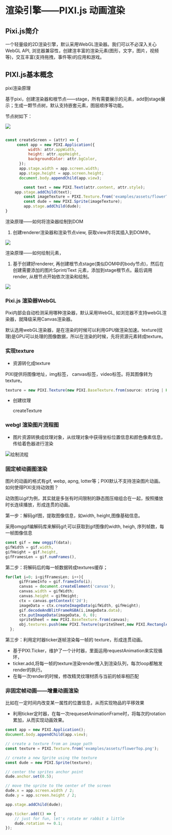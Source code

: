 # 渲染引擎——PIXI.js 动画渲染

## Pixi.js简介

一个轻量级的2D渲染引擎，默认采用WebGL渲染器。我们可以不必深入关心WebGL API, 浏览器兼容性，创建渲丰富的渲染元素(图形，文字，图片，视频等)，交互丰富(支持拖拽，事件等)的应用和游戏。

## PIXI.js基本概念

pixi渲染原理 

基于pixi，创建渲染器和根节点——stage，所有需要展示的元素，add到stage展示；生成一颗节点树，默认支持嵌套元素，图层顺序等功能。

节点树如下：

![](https://s3.bmp.ovh/imgs/2022/01/a9935b78d01a58bc.png)

```jsx

const createScreen = (attr) => {
	 const app = new PIXI.Application({
	      width: attr.appWidth,
	      height: attr.appHeight,
	      backgroundColor: attr.bgColor,
	  });
	  app.stage.width = app.screen.width;
	  app.stage.height = app.screen.height;
	  document.body.appendChild(app.view);

		const text = new PIXI.Text(attr.content, attr.style);
    app.stage.addChild(text);
		const imageTexture = PIXI.Texture.from('examples/assets/flowerTop.png');
		const dude = new PIXI.Sprite(imageTexture);
		app.stage.addChild(dude);
}
```

渲染原理——如何将渲染器绘制到DOM

1. 创建renderer渲染器和渲染节点view, 获取view并将其插入到DOM中。

![](https://s3.bmp.ovh/imgs/2022/01/5f124434967f7272.png)

渲染原理——如何绘制元素，

1. 基于创建好renderer, 再创建根节点stage(类似DOM中的body节点)，然后在创建需要添加的图片Sprint/Text 元素，添加到stage根节点。最后调用render, 从根节点开始依次渲染和绘制。

![](https://s3.bmp.ovh/imgs/2022/01/0ec3e2db3fe3af08.png)

### Pixi.js 渲染器WebGL

Pixi内部会自动检测采用哪种渲染器，默认采用WebGL, 如浏览器不支持webGL渲染器，就降级采用Canvas渲染器。

默认选用webGL渲染器，是在渲染的时候可以利用GPU做渲染加速。texture(纹理)是GPU可以处理的图像数据，所以在渲染的时候，先将资源元素转成texture。

### 实现texture

- 资源转化成texture

PIXI提供将图像地址，img标签， canvas标签，video标签。将其图像转为texture。

```jsx
texture = new PIXI.Texture(new PIXI.BaseTexture.from(source: string | HTMLImageElement | HTMLCanvasElement | HTMLVideoElement | PIXI.BaseTexture, options))
```

- 创建纹理
    
    createTexture
    

### webgl 渲染图片流程图

- 图片资源转换成纹理对象，从纹理对象中获得坐标位置信息和颜色像素信息，传给着色器进行渲染

![绘制流程](https://s3.bmp.ovh/imgs/2022/01/4587d45a371ba889.jpeg)

### 固定帧动画图渲染

图片的动画的格式有gif, webp, apng, lotter等；PIXI默认不支持渲染图片动画。如何使得PIXI支持动效图？

动效图以gif为例，其实就是多张有时间限制的静态图压缩组合在一起，按照播放时长连续播放，形成连贯的动画。

第一步：解码gif图，提取图像信息，如width, height,图像基础信息。

采用omggif编解码库来解码gif;可以获取到gif图像的width, heigh, 序列帧数，每一帧图像信息

```jsx
const gif = new omggif(data);
gifWidth = gif.width,
gifHeight = gif.height,
gifFramesLen = gif.numFrames(),
```

第二步：将解码后的每一帧数据转成textures缓存；

```jsx
for(let i=0; i<gifFramesLen; i++){
      gifFrameInfo = gif.frameInfo(i);
      canvas = document.createElement('canvas');
      canvas.width = gifWidth;
      canvas.height = gifHeight;
      ctx = canvas.getContext('2d');
      imageData = ctx.createImageData(gifWidth, gifHeight);
      gif.decodeAndBlitFrameRGBA(i,imageData.data);
      ctx.putImageData(imageData, 0, 0);
      spriteSheet = new PIXI.BaseTexture.from(canvas);
      obj.textures.push(new PIXI.Texture(spriteSheet,new PIXI.Rectangle(0, 0, gifWidth, gifHeight)));
  };
```

第三步：利用定时器ticker逐帧渲染每一帧的 texture，形成连贯动画。

- 基于PIXI.Ticker，维护了一个计时器，里面运用requestAnimation来实现循环，
- ticker.add,将每一帧的texture渲染render推入到渲染队列，每次loop都触发render的执行。
- 在每一次render的时候，修改精灵纹理材质与当前的帧率相匹配

### 非固定帧动画——增量动画渲染

比如在一定时间内改变某一属性的位置信息，从而实现物品的平移效果

- 利用ticker定时器，在每一次requesetAnimationFrame时，将每次的rotation累加，从而实现动画效果。

```jsx
const app = new PIXI.Application();
document.body.appendChild(app.view);

// create a texture from an image path
const texture = PIXI.Texture.from('examples/assets/flowerTop.png');

// create a new Sprite using the texture
const dude = new PIXI.Sprite(texture);

// center the sprites anchor point
dude.anchor.set(0.5);

// move the sprite to the center of the screen
dude.x = app.screen.width / 2;
dude.y = app.screen.height / 2;

app.stage.addChild(dude);

app.ticker.add(() => {
    // just for fun, let's rotate mr rabbit a little
    dude.rotation += 0.1;
});
```